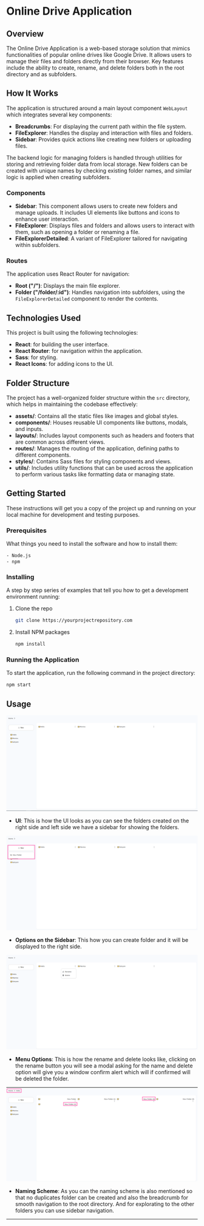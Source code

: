
# Online Drive Application

## Overview
The Online Drive Application is a web-based storage solution that mimics functionalities of popular online drives like Google Drive. It allows users to manage their files and folders directly from their browser. Key features include the ability to create, rename, and delete folders both in the root directory and as subfolders.

## How It Works
The application is structured around a main layout component `WebLayout` which integrates several key components:
- **Breadcrumbs**: For displaying the current path within the file system.
- **FileExplorer**: Handles the display and interaction with files and folders.
- **Sidebar**: Provides quick actions like creating new folders or uploading files.
  
The backend logic for managing folders is handled through utilities for storing and retrieving folder data from local storage. New folders can be created with unique names by checking existing folder names, and similar logic is applied when creating subfolders.

### Components
- **Sidebar**: This component allows users to create new folders and manage uploads. It includes UI elements like buttons and icons to enhance user interaction.
- **FileExplorer**: Displays files and folders and allows users to interact with them, such as opening a folder or renaming a file.
- **FileExplorerDetailed**: A variant of FileExplorer tailored for navigating within subfolders.

### Routes
The application uses React Router for navigation:
- **Root ("/")**: Displays the main file explorer.
- **Folder ("/folder/:id")**: Handles navigation into subfolders, using the `FileExplorerDetailed` component to render the contents.

## Technologies Used
This project is built using the following technologies:
- **React**: for building the user interface.
- **React Router**: for navigation within the application.
- **Sass**: for styling.
- **React Icons**: for adding icons to the UI.

## Folder Structure
The project has a well-organized folder structure within the `src` directory, which helps in maintaining the codebase effectively:
- **assets/**: Contains all the static files like images and global styles.
- **components/**: Houses reusable UI components like buttons, modals, and inputs.
- **layouts/**: Includes layout components such as headers and footers that are common across different views.
- **routes/**: Manages the routing of the application, defining paths to different components.
- **styles/**: Contains Sass files for styling components and views.
- **utils/**: Includes utility functions that can be used across the application to perform various tasks like formatting data or managing state.

## Getting Started
These instructions will get you a copy of the project up and running on your local machine for development and testing purposes.

### Prerequisites
What things you need to install the software and how to install them:
```
- Node.js
- npm
```

### Installing
A step by step series of examples that tell you how to get a development environment running:

1. Clone the repo
   ```sh
   git clone https://yourprojectrepository.com
   ```
2. Install NPM packages
   ```sh
   npm install
   ```

### Running the Application
To start the application, run the following command in the project directory:
```sh
npm start
```

## Usage

![alt text](image.png)

- **UI**: This is how the UI looks as you can see the folders created on the right side and left side we have a sidebar for showing the folders.

![alt text](image-1.png)

- **Options on the Sidebar**: This how you can create folder and it will be displayed to the right side.

![alt text](image-2.png)

- **Menu Options**: This is how the rename and delete looks like, clicking on the rename button you will see a modal asking for the name and delete option will give you a window confirm alert which will if confirmed will be deleted the folder.

![alt text](image-4.png)

- **Naming Scheme**: As you can the naming scheme is also mentioned so that no duplicates folder can be created and also the breadcrumb for smooth navigation to the root directory. And for explorating to the other folders you can use sidebar navigation.



---
